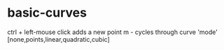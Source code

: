 # basic-curves

ctrl + left-mouse click adds a new point
m - cycles through curve 'mode' [none,points,linear,quadratic,cubic]
